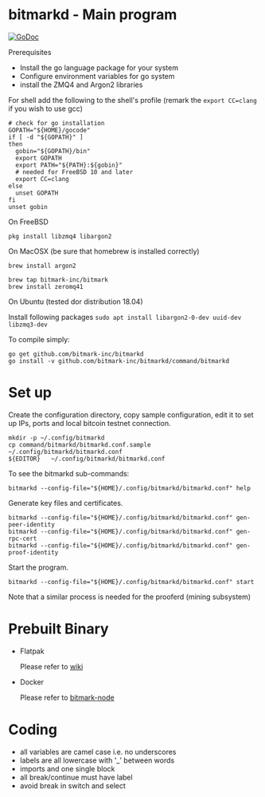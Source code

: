 # bitmarkd - Main program

[![GoDoc](https://godoc.org/github.com/bitmark-inc/bitmarkd?status.svg)](https://godoc.org/github.com/bitmark-inc/bitmarkd)

Prerequisites

* Install the go language package for your system
* Configure environment variables for go system
* install the ZMQ4 and Argon2 libraries

For shell add the following to the shell's profile
(remark the `export CC=clang` if you wish to use gcc)
~~~~~
# check for go installation
GOPATH="${HOME}/gocode"
if [ -d "${GOPATH}" ]
then
  gobin="${GOPATH}/bin"
  export GOPATH
  export PATH="${PATH}:${gobin}"
  # needed for FreeBSD 10 and later
  export CC=clang
else
  unset GOPATH
fi
unset gobin
~~~~~

On FreeBSD

~~~~~
pkg install libzmq4 libargon2
~~~~~

On  MacOSX
(be sure that homebrew is installed correctly)
~~~~
brew install argon2

brew tap bitmark-inc/bitmark
brew install zeromq41
~~~~

On Ubuntu
(tested dor distribution 18.04)

Install following packages
   `sudo apt install libargon2-0-dev uuid-dev libzmq3-dev`

To compile simply:

~~~~~
go get github.com/bitmark-inc/bitmarkd
go install -v github.com/bitmark-inc/bitmarkd/command/bitmarkd
~~~~~

# Set up

Create the configuration directory, copy sample configuration, edit it to
set up IPs, ports and local bitcoin testnet connection.

~~~~~
mkdir -p ~/.config/bitmarkd
cp command/bitmarkd/bitmarkd.conf.sample  ~/.config/bitmarkd/bitmarkd.conf
${EDITOR}   ~/.config/bitmarkd/bitmarkd.conf
~~~~~

To see the bitmarkd sub-commands:

~~~~~
bitmarkd --config-file="${HOME}/.config/bitmarkd/bitmarkd.conf" help
~~~~~

Generate key files and certificates.

~~~~~
bitmarkd --config-file="${HOME}/.config/bitmarkd/bitmarkd.conf" gen-peer-identity
bitmarkd --config-file="${HOME}/.config/bitmarkd/bitmarkd.conf" gen-rpc-cert
bitmarkd --config-file="${HOME}/.config/bitmarkd/bitmarkd.conf" gen-proof-identity
~~~~~

Start the program.

~~~~~
bitmarkd --config-file="${HOME}/.config/bitmarkd/bitmarkd.conf" start
~~~~~

Note that a similar process is needed for the prooferd (mining subsystem)

# Prebuilt Binary

* Flatpak

    Please refer to [wiki](https://github.com/bitmark-inc/bitmarkd/wiki/Instruction-for-Flatpak-Prebuilt)

* Docker

    Please refer to [bitmark-node](https://github.com/bitmark-inc/bitmark-node)

# Coding

* all variables are camel case i.e. no underscores
* labels are all lowercase with '_' between words
* imports and one single block
* all break/continue must have label
* avoid break in switch and select
